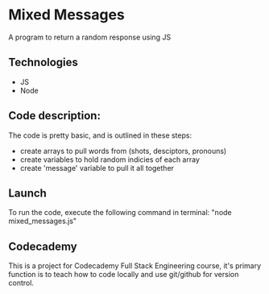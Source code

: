# Mixed Messages 
A program to return a random response using JS

## Technologies
+ JS
+ Node

## Code description:
The code is pretty basic, and is outlined in these steps:
+ create arrays to pull words from (shots, desciptors, pronouns)
+ create variables to hold random indicies of each array
+ create 'message' variable to pull it all together

## Launch
To run the code, execute the following command in terminal:
"node mixed_messages.js"

## Codecademy
This is a project for Codecademy Full Stack Engineering course, it's primary function is to teach how to code locally and use git/github for version control.